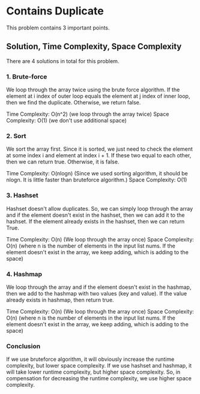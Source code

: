 # Contains Duplicate

This problem contains 3 important points.

## Solution, Time Complexity, Space Complexity

There are 4 solutions in total for this problem.

### 1. Brute-force

We loop through the array twice using the brute force algorithm. If the element at i index of outer loop equals the element at j index of inner loop, then we find the duplicate. Otherwise, we return false.

Time Complexity: O(n^2) (we loop through the array twice)
Space Complexity: O(1) (we don't use additional space)

### 2. Sort

We sort the array first. Since it is sorted, we just need to check the element at some index i and element at index i + 1. If these two equal to each other, then we can return true. Otherwise, it is false.

Time Complexity: O(nlogn) (Since we used sorting algorithm, it should be nlogn. It is little faster than bruteforce algorithm.)
Space Complexity: O(1)

### 3. Hashset

Hashset doesn't allow duplicates. So, we can simply loop through the array and if the element doesn't exist in the hashset, then we can add it to the hashset. If the element already exists in the hashset, then we can return True.

Time Complexity: O(n) (We loop through the array once)
Space Complexity: O(n) (where n is the number of elements in the input list nums. If the element doesn't exist in the array, we keep adding, which is adding to the space)

### 4. Hashmap

We loop through the array and if the element doesn't exist in the hashmap, then we add to the hashmap with two values (key and value). If the value already exists in hashmap, then return true.

Time Complexity: O(n) (We loop through the array once)
Space Complexity: O(n) (where n is the number of elements in the input list nums. If the element doesn't exist in the array, we keep adding, which is adding to the space)

### Conclusion

If we use bruteforce algorithm, it will obviously increase the runtime complexity, but lower space complexity. If we use hashset and hashmap, it will take lower runtime complexity, but higher space complexity. So, in compensation for decreasing the runtime complexity, we use higher space complexity.
